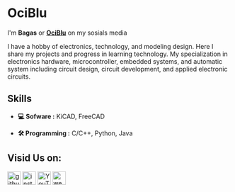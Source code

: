 # OciBlu
<!---<img src="https://github.com/diystron/diystron/blob/main/file/image.png" border-radius="50%" width="200" height="200"/>--->

I'm **Bagas** or [**OciBlu**](https://www.instagram.com/ociblu/) on my sosials media

I have a hobby of electronics, technology, and modeling design. Here I share my projects and progress in learning technology. My specialization in electronics hardware, microcontroller, embedded systems, and automatic system including circuit design, circuit development, and applied electronic circuits.

## Skills

 
 * **💻 Sofware :** KiCAD, FreeCAD
          
 * **🛠️ Programming :** C/C++, Python, Java

## Visid Us on:
[<img src='https://cdn.jsdelivr.net/npm/simple-icons@3.0.1/icons/github.svg' alt='github' height='30'>](https://github.com/diystron)  [<img src='https://cdn.jsdelivr.net/npm/simple-icons@3.0.1/icons/instagram.svg' alt='instagram' height='30'>](https://www.instagram.com/@diystron/)  [<img src='https://cdn.jsdelivr.net/npm/simple-icons@3.0.1/icons/youtube.svg' alt='YouTube' height='30'>](https://www.youtube.com/channel/@diystron_)  [<img src='https://cdn.jsdelivr.net/npm/simple-icons@3.0.1/icons/icloud.svg' alt='website' height='30'>](https://diystron.github.io/diys.id/index.html)  

<!---[![Anurag's GitHub stats](https://github-readme-stats.vercel.app/api?username=diystron)](https://github.com/anuraghazra/github-readme-stats)--->

<!---[![Top Langs](https://github-readme-stats.vercel.app/api/top-langs/?username=diystron)](https://github.com/anuraghazra/github-readme-stats)--->
